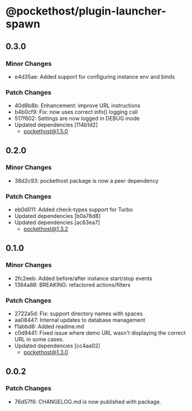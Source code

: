 # @pockethost/plugin-launcher-spawn

## 0.3.0

### Minor Changes

- e4d35ae: Added support for configuring instance env and binds

### Patch Changes

- 40d8b8b: Enhancement: improve URL instructions
- b4b0cf9: Fix: now uses correct info() logging call
- 517f602: Settings are now logged in DEBUG mode
- Updated dependencies [114b1d2]
  - pockethost@1.5.0

## 0.2.0

### Minor Changes

- 38d2c93: pockethost package is now a peer dependency

### Patch Changes

- eb0d011: Added check-types support for Turbo
- Updated dependencies [b0a78d8]
- Updated dependencies [ac63ea7]
  - pockethost@1.3.2

## 0.1.0

### Minor Changes

- 2fc2eeb: Added before/after instance start/stop events
- 1384a86: BREAKING: refactored actions/filters

### Patch Changes

- 2722a5d: Fix: support directory names with spaces
- aa08447: Internal updates to database management
- f1abbd8: Added readme.md
- c0d9441: Fixed issue where demo URL wasn't displaying the correct URL in some cases.
- Updated dependencies [cc4aa02]
  - pockethost@1.3.0

## 0.0.2

### Patch Changes

- 76d57f6: CHANGELOG.md is now published with package.
